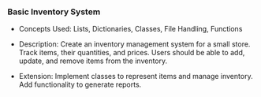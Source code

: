 ### Basic Inventory System
- Concepts Used: Lists, Dictionaries, Classes, File Handling, Functions

- Description: Create an inventory management system for a small store. Track items, their quantities, and prices. Users should be able to add, update, and remove items from the inventory.

- Extension: Implement classes to represent items and manage inventory. Add functionality to generate reports.

